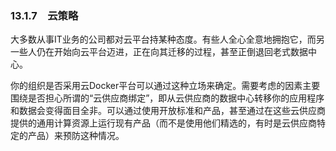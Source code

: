 ### 13.1.7　云策略

大多数从事IT业务的公司都对云平台持某种态度。有些人全心全意地拥抱它，而另一些人仍在开始向云平台迈进，正在向其迁移的过程，甚至正倒退回老式数据中心。

你的组织是否采用云Docker平台可以通过这种立场来确定。需要考虑的因素主要围绕是否担心所谓的“云供应商绑定”，即从云供应商的数据中心转移你的应用程序和数据会变得面目全非。可以通过使用开放标准和产品，甚至通过在这些云供应商提供的通用计算资源上运行现有产品（而不是使用他们精选的，有时是云供应商特定的产品）来预防这种情况。

